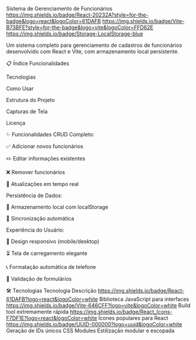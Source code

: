 Sistema de Gerenciamento de Funcionários
https://img.shields.io/badge/React-20232A?style=for-the-badge&logo=react&logoColor=61DAFB
https://img.shields.io/badge/Vite-B73BFE?style=for-the-badge&logo=vite&logoColor=FFD62E
https://img.shields.io/badge/Storage-LocalStorage-blue

Um sistema completo para gerenciamento de cadastros de funcionários desenvolvido com React e Vite, com armazenamento local persistente.

📋 Índice
Funcionalidades

Tecnologias

Como Usar

Estrutura do Projeto

Capturas de Tela

Licença

✨ Funcionalidades
CRUD Completo:

✅ Adicionar novos funcionários

✏️ Editar informações existentes

❌ Remover funcionários

🔄 Atualizações em tempo real

Persistência de Dados:

💾 Armazenamento local com localStorage

🔄 Sincronização automática

Experiência do Usuário:

📱 Design responsivo (mobile/desktop)

⏳ Tela de carregamento elegante

📞 Formatação automática de telefone

📝 Validação de formulários

🛠️ Tecnologias
Tecnologia	Descrição
https://img.shields.io/badge/React-61DAFB?logo=react&logoColor=white	Biblioteca JavaScript para interfaces
https://img.shields.io/badge/Vite-646CFF?logo=vite&logoColor=white	Build tool extremamente rápida
https://img.shields.io/badge/React_Icons-F7DF1E?logo=react&logoColor=white	Ícones populares para React
https://img.shields.io/badge/UUID-000000?logo=uuid&logoColor=white	Geração de IDs únicos
CSS Modules	Estilização modular e escopada